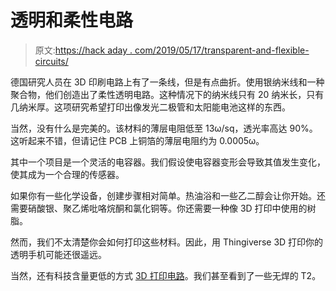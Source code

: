# 透明和柔性电路

> 原文:[https://hack aday . com/2019/05/17/transparent-and-flexible-circuits/](https://hackaday.com/2019/05/17/transparent-and-flexible-circuits/)

德国研究人员在 3D 印刷电路上有了一条线，但是有点曲折。使用银纳米线和一种聚合物，他们创造出了柔性透明电路。这种情况下的纳米线只有 20 纳米长，只有几纳米厚。这项研究希望打印出像发光二极管和太阳能电池这样的东西。

当然，没有什么是完美的。该材料的薄层电阻低至 13ω/sq，透光率高达 90%。这听起来不错，但请记住 PCB 上铜箔的薄层电阻约为 0.0005ω。

其中一个项目是一个灵活的电容器。我们假设使电容器变形会导致其值发生变化，使其成为一个合理的传感器。

如果你有一些化学设备，创建步骤相对简单。热油浴和一些乙二醇会让你开始。还需要硝酸银、聚乙烯吡咯烷酮和氯化铜等。你还需要一种像 3D 打印中使用的树脂。

然而，我们不太清楚你会如何打印这些材料。因此，用 Thingiverse 3D 打印你的透明手机可能还很遥远。

当然，还有科技含量更低的方式 [3D 打印电路](https://hackaday.com/2015/01/06/3d-printing-circuits-gets-rid-of-the-box-altogether/)。我们甚至看到了一些无焊的 T2。